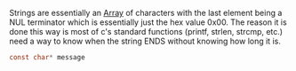 Strings are essentially an [Array](<./Arrays.md>) of characters with the last element being a NUL terminator which is essentially just the hex value 0x00. The reason it is done this way is most of c's standard functions (printf, strlen, strcmp, etc.) need a way to know when the string ENDS without knowing how long it is.

```c
const char* message
```
